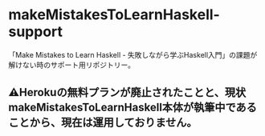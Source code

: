 # makeMistakesToLearnHaskell-support

「Make Mistakes to Learn Haskell - 失敗しながら学ぶHaskell入門」の課題が解けない時のサポート用リポジトリー。

## ⚠️Herokuの無料プランが廃止されたことと、現状makeMistakesToLearnHaskell本体が執筆中であることから、現在は運用しておりません。
